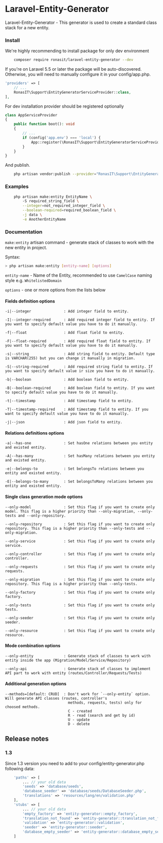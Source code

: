 # Laravel-Entity-Generator

Laravel-Entity-Generator - This generator is used to create a standard class stack for a new entity.

### Install

We're highly recommending to install package for only dev environment

```bash
    composer require ronasit/laravel-entity-generator --dev
```

If you're on Laravel 5.5 or later the package will be auto-discovered.
Otherwise, you will need to manually configure it in your config/app.php.

```php
'providers' => [
    // ...
    RonasIT\Support\EntityGeneratorServiceProvider::class,
],
```

For dev installation provider should be registered optionally

```php
class AppServiceProvider
{
    public function boot(): void
    {
        // ...
        if (config('app.env') === 'local') {
            App::register(\RonasIT\Support\EntityGeneratorServiceProvider::class);
        }
    }
}
```

And publish.

```bash
    php artisan vendor:publish --provider="RonasIT\Support\EntityGeneratorServiceProvider"
```

### Examples
```bash
    php artisan make:entity EntityName \ 
        -S required_string_field \
        --integer=not_required_integer_field \
        --boolean-required=required_boolean_field \
        -j data \
        -e AnotherEntityName
```

### Documentation

`make:entity` artisan command - generate stack of classes to work with the new entity in project.

Syntax: 

```bash
> php artisan make:entity [entity-name] [options]
```

`entity-name` - Name of the Entity, recommended to use `CamelCase` naming style e.g. `WhitelistedDomain`

`options` - one or more options from the lists below

#### Fields definition options

    -i|--integer               : Add integer field to entity.

    -I|--integer-required      : Add required integer field to entity. If you want to specify default value you have to do it manually.

    -f|--float                 : Add float field to entity.

    -F|--float-required        : Add required float field to entity. If you want to specify default value you have to do it manually.

    -s|--string                : Add string field to entity. Default type is VARCHAR(255) but you can change it manually in migration.

    -S|--string-required       : Add required string field to entity. If you want to specify default value ir size you have to do it manually.

    -b|--boolean               : Add boolean field to entity.

    -B|--boolean-required      : Add boolean field to entity. If you want to specify default value you have to do it manually.

    -t|--timestamp             : Add timestamp field to entity.

    -T|--timestamp-required    : Add timestamp field to entity. If you want to specify default value you have to do it manually.

    -j|--json                  : Add json field to entity.

#### Relations definitions options

    -a|--has-one               : Set hasOne relations between you entity and existed entity.

    -A|--has-many              : Set hasMany relations between you entity and existed entity.

    -e|--belongs-to            : Set belongsTo relations between you entity and existed entity.

    -E|--belongs-to-many       : Set belongsToMany relations between you entity and existed entity.   

#### Single class generation mode options

    --only-model               : Set this flag if you want to create only model. This flag is a higher priority than --only-migration, --only-tests and --only-repository.

    --only-repository          : Set this flag if you want to create only repository. This flag is a higher priority than --only-tests and --only-migration.

    --only-service             : Set this flag if you want to create only service.

    --only-controller          : Set this flag if you want to create only controller.

    --only-requests            : Set this flag if you want to create only requests.

    --only-migration           : Set this flag if you want to create only repository. This flag is a higher priority than --only-tests.

    --only-factory             : Set this flag if you want to create only factory.

    --only-tests               : Set this flag if you want to create only tests.

    --only-seeder              : Set this flag if you want to create only seeder.

    --only-resource            : Set this flag if you want to create only resource.

#### Mode combination options

    --only-entity              : Generate stack of classes to work with entity inside the app (Migration/Model/Service/Repository)

    --only-api                 : Generate stack of classes to implement API part to work with entity (routes/Controller/Requests/Tests)

#### Additional generation options

    --methods=[default: CRUD]  : Don't work for `--only-entity` option. Will generate API classes (routes, controller's
                                 methods, requests, tests) only for choosed methods.
                                 C - created
                                 R - read (search and get by id)
                                 U - update
                                 D - delete

## Release notes

### 1.3

Since 1.3 version you need to add to your config/entity-generator.php following data:

```php
    'paths' => [
        ... // your old data
        'seeds' => 'database/seeds',
        'database_seeder' => 'database/seeds/DatabaseSeeder.php',
        'translations' => 'resources/lang/en/validation.php'
    ],
    'stubs' => [
        ... // your old data
        'empty_factory' => 'entity-generator::empty_factory',
        'translation_not_found' => 'entity-generator::translation_not_found',
        'validation' => 'entity-generator::validation',
        'seeder' => 'entity-generator::seeder',
        'database_empty_seeder' => 'entity-generator::database_empty_seeder'
    ]
``` 
